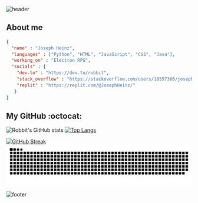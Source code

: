 ![header](https://capsule-render.vercel.app/api?type=waving&text=Hi!&color=0:0099ff,100:009999&desc=Welcome%20to%20my%20profile!&descAlignY=85&fontColor=FFFFFF)

## About me
```json
{
  "name" : "Joseph Heinz",
  "languages" : ["Python", "HTML", "JavaScript", "CSS", "Java"],
  "working_on" : "Electron RPG",
  "socials" : {
    "dev.to" : "https://dev.to/robbit",
    "stack_overflow" : "https://stackoverflow.com/users/18557366/joseph-heinz",
    "replit" : "https://replit.com/@JosephHeinz/"
   }
}
```

## My GitHub :octocat:
![Robbit's GitHub stats](https://github-readme-stats.vercel.app/api?username=Robbit2&theme=github_dark&show_icons=true&hide=contribs) [![Top Langs](https://github-readme-stats.vercel.app/api/top-langs/?username=Robbit2&layout=compact&theme=github_dark)](https://github.com/anuraghazra/github-readme-stats)

[![GitHub Streak](https://streak-stats.demolab.com/?user=DenverCoder1)](https://git.io/streak-stats)
![Snake animation](https://github.com/Robbit2/Robbit2/blob/output/github-contribution-grid-snake.svg)

![footer](https://capsule-render.vercel.app/api?type=waving&color=0:009999,100:0099ff&fontColor=FFFFFF&section=footer&reversal=true)
